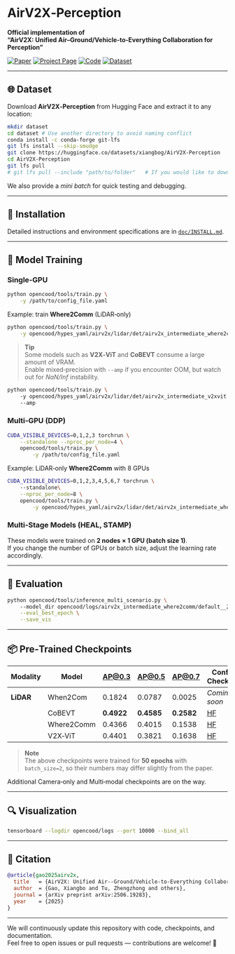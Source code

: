 # AirV2X‑Perception

**Official implementation of**  
**“AirV2X: Unified Air–Ground/Vehicle‑to‑Everything Collaboration for Perception”**

[![Paper](https://img.shields.io/badge/arXiv-Paper-red.svg)](https://arxiv.org/abs/2506.19283)
[![Project Page](https://img.shields.io/badge/Project-Page-1f72ff.svg)](https://xiangbogaobarry.github.io/AirV2X/)
[![Code](https://img.shields.io/badge/GitHub-Code-black.svg)](https://github.com/taco-group/AirV2X-Perception)
[![Dataset](https://img.shields.io/badge/HuggingFace-Dataset-yellow.svg)](https://huggingface.co/datasets/xiangbog/AirV2X-Perception)

---

## 🌐 Dataset

Download **AirV2X‑Perception** from Hugging Face and extract it to any location:

```bash
mkdir dataset
cd dataset # Use another directory to avoid naming conflict
conda install -c conda-forge git-lfs
git lfs install --skip-smudge
git clone https://huggingface.co/datasets/xiangbog/AirV2X-Perception
cd AirV2X-Perception
git lfs pull
# git lfs pull --include "path/to/folder"   # If you would like to download only partial of the dataset
```

We also provide a *mini batch* for quick testing and debugging.

---

## 🔧 Installation

Detailed instructions and environment specifications are in [`doc/INSTALL.md`](doc/INSTALL.md).

---

## 🚀 Model Training

### Single‑GPU

```bash
python opencood/tools/train.py \
    -y /path/to/config_file.yaml
```

Example: train **Where2Comm** (LiDAR‑only)

```bash
python opencood/tools/train.py \
    -y opencood/hypes_yaml/airv2x/lidar/det/airv2x_intermediate_where2com.yaml
```

> **Tip**  
> Some models such as **V2X‑ViT** and **CoBEVT** consume a large amount of VRAM.  
> Enable mixed‑precision with `--amp` if you encounter OOM, but watch out for *NaN/Inf* instability.

```bash
python opencood/tools/train.py \ 
    -y opencood/hypes_yaml/airv2x/lidar/det/airv2x_intermediate_v2xvit.yaml       
    --amp
```

### Multi‑GPU (DDP)

```bash
CUDA_VISIBLE_DEVICES=0,1,2,3 torchrun \
    --standalone --nproc_per_node=4 \     
    opencood/tools/train.py \
        -y /path/to/config_file.yaml
```

Example: LiDAR‑only **Where2Comm** with 8 GPUs

```bash
CUDA_VISIBLE_DEVICES=0,1,2,3,4,5,6,7 torchrun \       
    --standalone\
    --nproc_per_node=8 \
    opencood/tools/train.py \
        -y opencood/hypes_yaml/airv2x/lidar/det/airv2x_intermediate_where2com.yaml
```

### Multi‑Stage Models (HEAL, STAMP)

These models were trained on **2 nodes × 1 GPU (batch size 1)**.  
If you change the number of GPUs or batch size, adjust the learning rate accordingly.

---

## 📝 Evaluation

```bash
python opencood/tools/inference_multi_scenario.py \ 
    --model_dir opencood/logs/airv2x_intermediate_where2comm/default__2025_07_10_09_17_28 \
    --eval_best_epoch \
    --save_vis
```

---

## 📦 Pre‑Trained Checkpoints

| Modality | Model | AP@0.3 | AP@0.5 | AP@0.7 | Config & Checkpoint |
|---|---|---|---|---|---|
| **LiDAR** | When2Com | 0.1824 | 0.0787 | 0.0025 | *Coming soon* |
|  | CoBEVT | **0.4922** | **0.4585** | **0.2582** | [HF](https://huggingface.co/xiangbog/AirV2X-Perception-Checkpoints/tree/main/airv2x_intermediate_cobevt/release) |
|  | Where2Comm | 0.4366 | 0.4015 | 0.1538 | [HF](https://huggingface.co/xiangbog/AirV2X-Perception-Checkpoints/tree/main/airv2x_intermediate_where2comm/release) |
|  | V2X‑ViT | 0.4401 | 0.3821 | 0.1638 | [HF](https://huggingface.co/xiangbog/AirV2X-Perception-Checkpoints/tree/main/airv2x_intermediate_v2xvit/release) |

> **Note**  
> The above checkpoints were trained for **50 epochs** with `batch_size=2`, so their numbers may differ slightly from the paper.

Additional Camera‑only and Multi‑modal checkpoints are on the way.

---

## 🔍 Visualization

```bash
tensorboard --logdir opencood/logs --port 10000 --bind_all
```

---

## 📄 Citation

```bibtex
@article{gao2025airv2x,
  title   = {AirV2X: Unified Air--Ground/Vehicle-to-Everything Collaboration for Perception},
  author  = {Gao, Xiangbo and Tu, Zhengzhong and others},
  journal = {arXiv preprint arXiv:2506.19283},
  year    = {2025}
}
```

---

We will continuously update this repository with code, checkpoints, and documentation.  
Feel free to open issues or pull requests — contributions are welcome! 🚀
